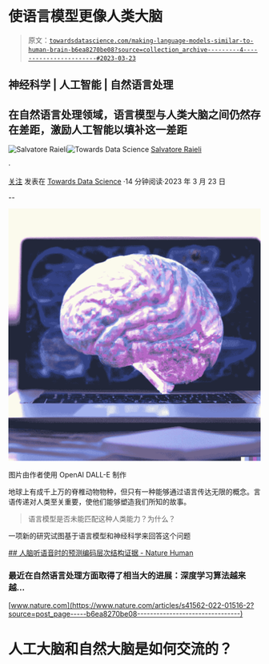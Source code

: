 # 使语言模型更像人类大脑

> 原文：[`towardsdatascience.com/making-language-models-similar-to-human-brain-b6ea8270be08?source=collection_archive---------4-----------------------#2023-03-23`](https://towardsdatascience.com/making-language-models-similar-to-human-brain-b6ea8270be08?source=collection_archive---------4-----------------------#2023-03-23)

## 神经科学 | 人工智能 | 自然语言处理

## 在自然语言处理领域，语言模型与人类大脑之间仍然存在差距，激励人工智能以填补这一差距

[](https://salvatore-raieli.medium.com/?source=post_page-----b6ea8270be08--------------------------------)![Salvatore Raieli](https://salvatore-raieli.medium.com/?source=post_page-----b6ea8270be08--------------------------------)[](https://towardsdatascience.com/?source=post_page-----b6ea8270be08--------------------------------)![Towards Data Science](https://towardsdatascience.com/?source=post_page-----b6ea8270be08--------------------------------) [Salvatore Raieli](https://salvatore-raieli.medium.com/?source=post_page-----b6ea8270be08--------------------------------)

·

[关注](https://medium.com/m/signin?actionUrl=https%3A%2F%2Fmedium.com%2F_%2Fsubscribe%2Fuser%2Ff1a08d9452cd&operation=register&redirect=https%3A%2F%2Ftowardsdatascience.com%2Fmaking-language-models-similar-to-human-brain-b6ea8270be08&user=Salvatore+Raieli&userId=f1a08d9452cd&source=post_page-f1a08d9452cd----b6ea8270be08---------------------post_header-----------) 发表在 [Towards Data Science](https://towardsdatascience.com/?source=post_page-----b6ea8270be08--------------------------------) ·14 分钟阅读·2023 年 3 月 23 日[](https://medium.com/m/signin?actionUrl=https%3A%2F%2Fmedium.com%2F_%2Fvote%2Ftowards-data-science%2Fb6ea8270be08&operation=register&redirect=https%3A%2F%2Ftowardsdatascience.com%2Fmaking-language-models-similar-to-human-brain-b6ea8270be08&user=Salvatore+Raieli&userId=f1a08d9452cd&source=-----b6ea8270be08---------------------clap_footer-----------)

--

[](https://medium.com/m/signin?actionUrl=https%3A%2F%2Fmedium.com%2F_%2Fbookmark%2Fp%2Fb6ea8270be08&operation=register&redirect=https%3A%2F%2Ftowardsdatascience.com%2Fmaking-language-models-similar-to-human-brain-b6ea8270be08&source=-----b6ea8270be08---------------------bookmark_footer-----------)![](img/a0a4abe6ce5e686b45b7af813a0a8778.png)

图片由作者使用 OpenAI DALL-E 制作

地球上有成千上万的脊椎动物物种，但只有一种能够通过语言传达无限的概念。言语传递对人类至关重要，使他们能够塑造我们所知的故事。

> 语言模型是否未能匹配这种人类能力？为什么？

一项新的研究试图基于语言模型和神经科学来回答这个问题

[## 人脑听语音时的预测编码层次结构证据 - Nature Human](https://www.nature.com/articles/s41562-022-01516-2?source=post_page-----b6ea8270be08--------------------------------)

### 最近在自然语言处理方面取得了相当大的进展：深度学习算法越来越…

[www.nature.com](https://www.nature.com/articles/s41562-022-01516-2?source=post_page-----b6ea8270be08--------------------------------)

# 人工大脑和自然大脑是如何交流的？
